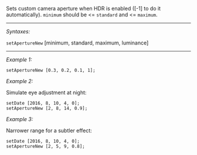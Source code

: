 Sets custom camera aperture when HDR is enabled ([-1] to do it automatically). <nowiki>`minimum` should be <= `standard` and <= `maximum`</nowiki>.


---
*Syntaxes:*

`setApertureNew` [minimum, standard, maximum, luminance]

---
*Example 1:*

```sqf
setApertureNew [0.3, 0.2, 0.1, 1];
```

*Example 2:*

Simulate eye adjustment at night:

```sqf
setDate [2016, 8, 10, 4, 0];
setApertureNew [2, 8, 14, 0.9];
```

*Example 3:*

Narrower range for a subtler effect:

```sqf
setDate [2016, 8, 10, 4, 0];
setApertureNew [2, 5, 9, 0.8];
```